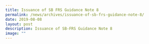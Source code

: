 ```yaml
---
title: Issuance of SB FRS Guidance Note 8
permalink: /news/archives/issuance-of-sb-frs-guidance-note-8/
date: 2019-08-08
layout: post
description: Issuance of SB-FRS Guidance Note 8
image: ""
---
```

